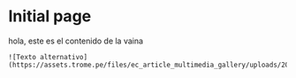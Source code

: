 # Initial page

hola, este es el contenido de la vaina





```text
![Texto alternativo](https://assets.trome.pe/files/ec_article_multimedia_gallery/uploads/2018/04/17/5ad609d40e78d.jpeg)
```

